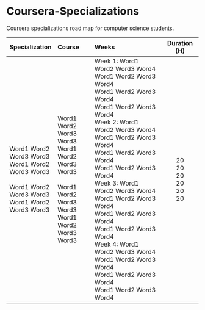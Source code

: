 # Coursera-Specializations
Coursera specializations road map for computer science students.

| Specialization                                                                                                                          | Course                                                                                                                                  | Weeks                                                                                                                                                                                                                                                                                                                                                                                                                              | Duration (H)                     |
| :--------------------------------------------------------------------------------------------------------------------------------------- | :---------------------------------------------------------------------------------------------------------------------------------------  | :----------------------------------------------------------------------------------------------------------------------------------------------------------------------------------------------------------------------------------------------------------------------------------------------------------------------------------------------------------------------------------------------------------------------------- | :----------: |
| Word1 Word2<br>Word3 Word3<br>Word1 Word2<br>Word3 Word3<br><br>Word1 Word2<br>Word3 Word3<br>Word1 Word2<br>Word3 Word3                 | Word1 Word2<br>Word3 Word3<br>Word1 Word2<br>Word3 Word3<br><br>Word1 Word2<br>Word3 Word3<br>Word1 Word2<br>Word3 Word3                 | Week 1: Word1 Word2 Word3 Word4<br>Word1 Word2 Word3 Word4<br>Word1 Word2 Word3 Word4<br>Word1 Word2 Word3 Word4<br>                       Week 2: Word1 Word2 Word3 Word4<br>Word1 Word2 Word3 Word4<br>Word1 Word2 Word3 Word4<br>Word1 Word2 Word3 Word4<br>                       Week 3: Word1 Word2 Word3 Word4<br>Word1 Word2 Word3 Word4<br>Word1 Word2 Word3 Word4<br>Word1 Word2 Word3 Word4<br>                       Week 4: Word1 Word2 Word3 Word4<br>Word1 Word2 Word3 Word4<br>Word1 Word2 Word3 Word4<br>Word1 Word2 Word3 Word4<br>                    | 20<br>20<br>20<br>20<br>20<br>20 |
